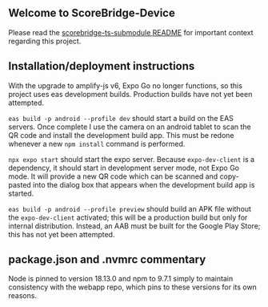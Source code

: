 ## Welcome to ScoreBridge-Device

Please read the [scorebridge-ts-submodule README](https://github.com/timheilman/scorebridge-ts-submodule/blob/main/README.md) for important context regarding this project.

## Installation/deployment instructions

With the upgrade to amplify-js v6, Expo Go no longer functions, so this project uses eas development builds. Production builds have not yet been attempted.

`eas build -p android --profile dev` should start a build on the EAS servers. Once complete I use the camera on an android tablet to scan the QR code and install the development build app. This must be redone whenever a new `npm install` command is performed.

`npx expo start` should start the expo server. Because `expo-dev-client` is a dependency, it should start in development server mode, not Expo Go mode. It will provide a new QR code which can be scanned and copy-pasted into the dialog box that appears when the development build app is started.

`eas build -p android --profile preview` should build an APK file without the `expo-dev-client` activated; this will be a production build but only for internal distribution. Instead, an AAB must be built for the Google Play Store; this has not yet been attempted.

## package.json and .nvmrc commentary

Node is pinned to version 18.13.0 and npm to 9.7.1 simply to maintain
consistency with the webapp repo, which pins to these versions for its
own reasons.
